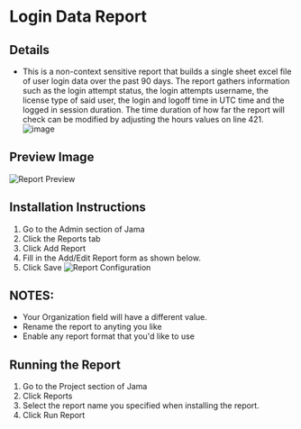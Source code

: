 # Login Data Report

## Details
- This is a non-context sensitive report that builds a single sheet excel file of user login data over the past 90 days. The report gathers information such as the login attempt status, the login attempts username, the license type of said user, the login and logoff time in UTC time and the logged in session duration. The time duration of how far the report will check can be modified by adjusting the hours values on line 421.![image](https://user-images.githubusercontent.com/79670419/135544663-91cbfba3-2d15-4b83-994b-a477682ac0c1.png)

## Preview Image
![Report Preview](https://github.com/JamaSoftware/Community-Reports/blob/master/Login%20Data%20Report/Preview.png)

## Installation Instructions
1. Go to the Admin section of Jama
1. Click the Reports tab
1. Click Add Report
1. Fill in the Add/Edit Report form as shown below.
1. Click Save
![Report Configuration](https://github.com/JamaSoftware/Community-Reports/blob/master/Login%20Data%20Report/Config.png)

## NOTES: 
- Your Organization field will have a different value.  
- Rename the report to anyting you like
- Enable any report format that you'd like to use

## Running the Report
1. Go to the Project section of Jama
1. Click Reports
1. Select the report name you specified when installing the report.
1. Click Run Report
